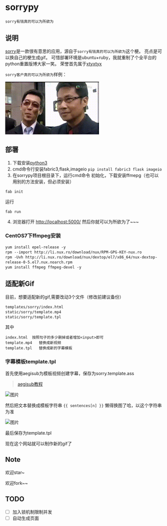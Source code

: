 # sorrypy

`sorry有钱真的可以为所欲为`

## 说明

[sorry](https://github.com/xtyxtyx/sorry)是一款很有意思的应用，源自于`sorry有钱真的可以为所欲为`这个梗。
亮点是可以换自己的梗生成gif。
可惜部署环境是ubuntu+ruby，我就重制了个全平台的python重置版博大家一笑。
荣誉首先属于[xtyxtyx](https://github.com/xtyxtyx/)

`sorry客户真的可以为所欲为`样例：

![](static/cache/sorry-703a480ff26b72c4b2d2cc195b765f35.gif)

## 部署
1. 下载安装[python3](https://www.python.org/downloads/)
2. cmd命令行安装fabric3,flask,imageio
`
pip install fabric3 flask imageio
`
3. 在sorrypy项目根目录下，运行cmd命令
初始化，下载安装ffmepg（也可以用别的方法安装，但必须安装）
```
fab init
```
运行
```
fab run
```
4. 浏览器打开
[http://localhost:5000/](http://localhost:5000/)
然后你就可以为所欲为了~~~

### CentOS7下ffmpeg安装
```
yum install epel-release -y
rpm --import http://li.nux.ro/download/nux/RPM-GPG-KEY-nux.ro
rpm -Uvh http://li.nux.ro/download/nux/dextop/el7/x86_64/nux-dextop-release-0-5.el7.nux.noarch.rpm
yum install ffmpeg ffmpeg-devel -y
```

## 适配新Gif
目前，想要适配新的gif,需要改动3个文件（修改前建议备份）
```
templates/sorry/index.html
static/sorry/template.mp4
static/sorry/template.tpl
```
其中
```
index.html  按照句子的多少删掉或者增加<input>即可
template.mp4   替换成新视频
template.tpl   替换成新的字幕模板
```

### 字幕模板template.tpl
首先使用aegisub为模板视频创建字幕，保存为sorry.template.ass

>[aegisub教程](https://tieba.baidu.com/p/1360405931)

![图片](https://dn-coding-net-production-pp.qbox.me/56a213df-9ff7-41e0-9b6c-96b1f0fe2cb6.png)

然后把文本替换成模板字符串 ```{{ sentences[n] }}``` 懒得换图了哈，以这个字符串为准

![图片](https://dn-coding-net-production-pp.qbox.me/6b07bc65-c3d7-4251-aad2-bd7b05af9102.png)

最后保存为template.tpl

现在这个网站就可以制作新的gif了

## Note
欢迎star~

欢迎fork~~

## TODO
- [ ] 加入锁机制限制并发
- [ ] 自动生成页面
